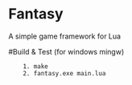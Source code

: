 # Fantasy
A simple game framework for Lua


#Build & Test (for windows mingw)
```
	1. make
	2. fantasy.exe main.lua
```
